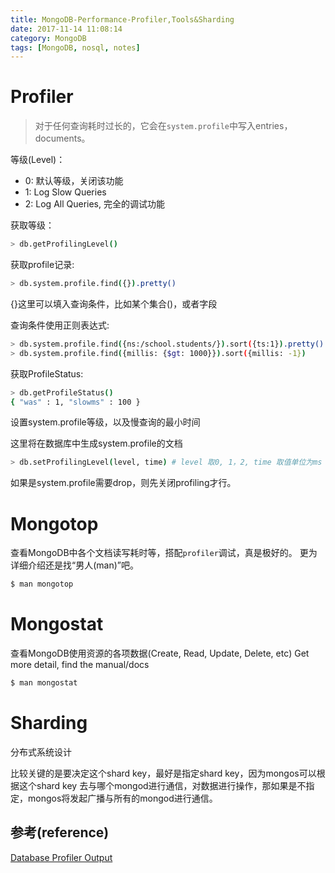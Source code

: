 ```yaml
---
title: MongoDB-Performance-Profiler,Tools&Sharding
date: 2017-11-14 11:08:14
category: MongoDB
tags: [MongoDB, nosql, notes]
---
```


# Profiler
> 对于任何查询耗时过长的，它会在`system.profile`中写入entries，documents。

等级(Level)：
 - 0: 默认等级，关闭该功能
 - 1: Log Slow Queries
 - 2: Log All Queries, 完全的调试功能

获取等级：

```bash
> db.getProfilingLevel()
```

获取profile记录:

```bash
> db.system.profile.find({}).pretty()
```

{}这里可以填入查询条件，比如某个集合()，或者字段

查询条件使用正则表达式:
```bash
> db.system.profile.find({ns:/school.students/}).sort({ts:1}).pretty()
> db.system.profile.find({millis: {$gt: 1000}}).sort({millis: -1})
```

获取ProfileStatus:
```bash
> db.getProfileStatus()
{ "was" : 1, "slowms" : 100 }
```

设置system.profile等级，以及慢查询的最小时间

这里将在数据库中生成system.profile的文档
```bash
> db.setProfilingLevel(level, time) # level 取0, 1，2, time 取值单位为ms
```

如果是system.profile需要drop，则先关闭profiling才行。

# Mongotop
查看MongoDB中各个文档读写耗时等，搭配`profiler`调试，真是极好的。
更为详细介绍还是找“男人(man)”吧。
```bash
$ man mongotop
```

# Mongostat
查看MongoDB使用资源的各项数据(Create, Read, Update, Delete, etc)
Get more detail, find the manual/docs
```bash
$ man mongostat
```

# Sharding

分布式系统设计

比较关键的是要决定这个shard key，最好是指定shard key，因为mongos可以根据这个shard key 去与哪个mongod进行通信，对数据进行操作，那如果是不指定，mongos将发起广播与所有的mongod进行通信。


## 参考(reference)
[Database Profiler Output](https://docs.mongodb.com/manual/reference/database-profiler/)
